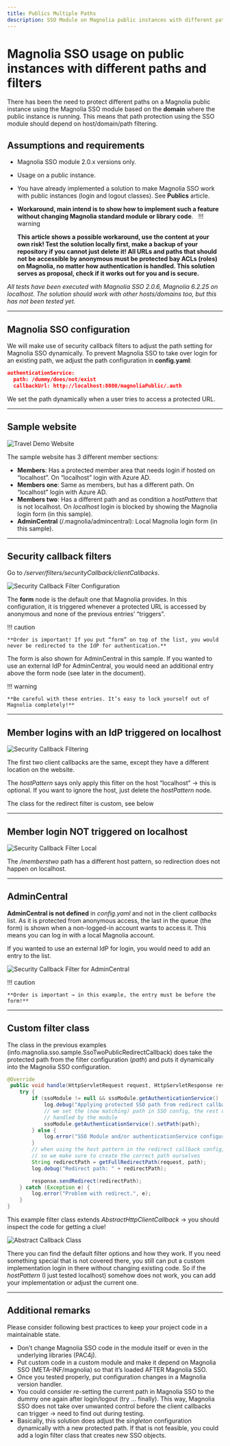 ```yaml
---
title: Publics Multiple Paths
description: SSO Module on Magnolia public instances with different paths and filters. 
---
```


# Magnolia SSO usage on public instances with different paths and filters

There has been the need to protect different paths on a Magnolia public instance using the Magnolia SSO module based on the **domain** where the public instance is running. This means that path protection using the SSO module should depend on host/domain/path filtering.

## Assumptions and requirements

- Magnolia SSO module 2.0.x versions only.
- Usage on a public instance.
- You have already implemented a solution to make Magnolia SSO work with public instances (login and logout classes). See **Publics** article.
- **Workaround, main intend is to show how to implement such a feature without changing Magnolia standard module or library code**.
 
!!! warning

    **This article shows a possible workaround, use the content at your own risk! Test the solution locally first, make a backup of your repository if you cannot just delete it!
    All URLs and paths that should not be accessible by anonymous must be protected bay ACLs (roles) on Magnolia, no matter how authentication is handled. This solution serves as proposal, check if it works out for you and is secure.**

*All tests have been executed with Magnolia SSO 2.0.6, Magnolia 6.2.25 on localhost. The solution should work with other hosts/domains too, but this has not been tested yet.*

---

## Magnolia SSO configuration

We will make use of security callback filters to adjust the path setting for Magnolia SSO dynamically. To prevent Magnolia SSO to take over login for an existing path, we adjust the path configuration in **config.yaml**:

```json
authenticationService:
  path: /dummy/does/not/exist
  callbackUrl: http://localhost:8080/magnoliaPublic/.auth
```
We set the path dynamically when a user tries to access a protected URL.

---

## Sample website

![Travel Demo Website](_img/publics-multiple/01_multi_web_sample.png)

The sample website has 3 different member sections:

- **Members**: Has a protected member area that needs login if hosted on “localhost”. On “localhost” login with Azure AD.
- **Members one**: Same as members, but has a different path. On “localhost” login with Azure AD.
- **Members two**: Has a different path and as condition a *hostPattern* that is not localhost. On *localhost* login is blocked by showing the Magnolia login form (in this sample).
- **AdminCentral** (/.magnolia/admincentral): Local Magnolia login form (in this sample).

---

## Security callback filters

Go to */server/filters/securityCallback/clientCallbacks*.

![Security Callback Filter Configuration](_img/publics-multiple/02_multi_callback_form.png)

The **form** node is the default one that Magnolia provides. In this configuration, it is triggered whenever a protected URL is accessed by anonymous and none of the previous entries’ “triggers”. 

!!! caution

    **Order is important! If you put “form” on top of the list, you would never be redirected to the IdP for authentication.**

The form is also shown for AdminCentral in this sample. If you wanted to use an external IdP for AdminCentral, you would need an additional entry above the form node (see later in the document).

!!! warning

    **Be careful with these entries. It’s easy to lock yourself out of Magnolia completely!**

---

## Member logins with an IdP triggered on localhost

![Security Callback Filtering](_img/publics-multiple/03_multi_members_idp.png)

The first two client callbacks are the same, except they have a different location on the website.

The *hostPattern* says only apply this filter on the host “localhost” → this is optional. If you want to ignore the host, just delete the *hostPattern* node.

The class for the redirect filter is custom, see below

---

## Member login NOT triggered on localhost

![Security Callback Filter Local](_img/publics-multiple/04_multi_members_local.png)

The */memberstwo* path has a different host pattern, so redirection does not happen on localhost.

---

## AdminCentral

**AdminCentral is not defined** in *config.yaml* and not in the client *callbacks* list. As it is protected from anonymous access, the last in the queue (the form) is shown when a non-logged-in account wants to access it. This means you can log in with a local Magnolia account.

If you wanted to use an external IdP for login, you would need to add an entry to the list.

![Security Callback Filter for AdminCentral](_img/publics-multiple/05_multi_admincentral_idp.png)

!!! caution

    **Order is important → in this example, the entry must be before the form!**

---

## Custom filter class

The class in the previous examples (info.magnolia.sso.sample.SsoTwoPublicRedirectCallback) does take the protected path from the filter configuration (*path*) and puts it dynamically into the Magnolia SSO configuration.

```java
@Override
 public void handle(HttpServletRequest request, HttpServletResponse response) {
    try {
        if (ssoModule != null && ssoModule.getAuthenticationService() != null) {
            log.debug("Applying protected SSO path from redirect callback: " + path);
            // we set the (now matching) path in SSO config, the rest can be 
            // handled by the module
            ssoModule.getAuthenticationService().setPath(path);
        } else {
            log.error("SSO Module and/or authenticationService configuration is NULL.");
        }
        // when using the host pattern in the redirect callback config, the context is not there anylonger,
        // so we make sure to create the correct path ourselves
        String redirectPath = getFullRedirectPath(request, path);
        log.debug("Redirect path: " + redirectPath);

        response.sendRedirect(redirectPath);
    } catch (Exception e) {
        log.error("Problem with redirect.", e);
    }
}
```

This example filter class extends *AbstractHttpClientCallback* → you should inspect the code for getting a clue!

![Abstract Callback Class](_img/publics-multiple/06_multi_abstractcallback.png)

There you can find the default filter options and how they work. If you need something special that is not covered there, you still can put a custom implementation login in there without changing existing code. So if the *hostPattern* (I just tested localhost) somehow does not work, you can add your implementation or adjust the current one.

---

## Additional remarks

Please consider following best practices to keep your project code in a maintainable state.

- Don’t change Magnolia SSO code in the module itself or even in the underlying libraries (PAC4j).
- Put custom code in a custom module and make it depend on Magnolia SSO (META-INF/magnolia) so that it’s loaded AFTER Magnolia SSO.
- Once you tested properly, put configuration changes in a Magnolia version handler.
- You could consider re-setting the current path in Magnolia SSO to the dummy one again after login/logout (try … finally). This way, Magnolia SSO does not take over unwanted control before the client callbacks can trigger → need to find out during testing.
- Basically, this solution does adjust the *singleton* configuration dynamically with a new protected path. If that is not feasible, you could add a login filter class that creates new SSO objects.
